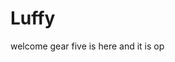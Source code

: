 # Luffy
welcome
gear five is here and it is op 
 
 
     
  
           
                                
                                         
                                                       
                                                                       
                                              
                                        
                         
             
      
 
